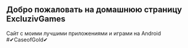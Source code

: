 ## Добро пожаловать на домашнюю страницу ExcluzivGames
Сайт с моими лучшими приложениями и играми на Android
#✔CaseofGold✔


